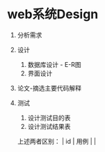 # web系统Design

1. 分析需求
2. 设计
	1. 数据库设计 - E-R图
	2. 界面设计
3. 论文-摘选主要代码解释
4. 测试
	1. 设计测试目的表
	2. 设计测试结果表

   上述两者区别：
    | id | 用例 |  |